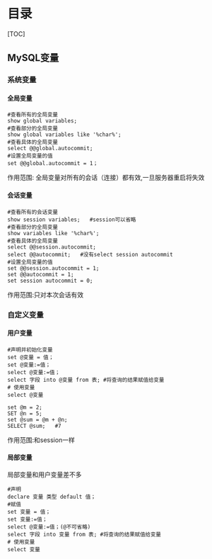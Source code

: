 # 目录

[TOC]

## MySQL变量

### 系统变量

#### 全局变量

```mysql
#查看所有的全局变量
show global variables;
#查看部分的全局变量
show global variables like '%char%';
#查看具体的全局变量
select @@global.autocommit;
#设置全局变量的值
set @@global.autocommit = 1；
```

作用范围: 全局变量对所有的会话（连接）都有效,一旦服务器重启将失效

#### 会话变量

```mysql
#查看所有的会话变量
show session variables;   #session可以省略
#查看部分的全局变量
show variables like '%char%';
#查看具体的全局变量
select @@session.autocommit;
select @@autocommit;   #没有select session autocommit
#设置全局变量的值
set @@session.autocommit = 1;
set @@autocommit = 1;
set session autocommit = 0;
```

作用范围:只对本次会话有效

### 自定义变量

#### 用户变量

```mysql
#声明并初始化变量
set @变量 = 值；
set @变量:=值；
select @变量:=值；
select 字段 into @变量 from 表; #将查询的结果赋值给变量
# 使用变量
select @变量
```

```mysql
set @m = 2;
SET @n = 5;
set @sum = @m + @n;
SELECT @sum;   #7
```

作用范围:和session一样

#### 局部变量

局部变量和用户变量差不多

```mysql
#声明
declare 变量 类型 default 值；
#赋值
set 变量 = 值；
set 变量:=值；
select @变量:=值；(@不可省略)
select 字段 into 变量 from 表; #将查询的结果赋值给变量
# 使用变量
select 变量
```







